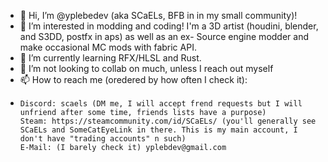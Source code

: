 - 👋 Hi, I’m @yplebedev (aka SCaELs, BFB in in my small community)!
- 👀 I’m interested in modding and coding! I'm a 3D artist (houdini, blender, and S3DD, postfx in aps) as well as an ex- Source engine modder and make occasional MC mods with fabric API.
- 🌱 I’m currently learning RFX/HLSL and Rust.
- 💞️ I’m not looking to collab on much, unless I reach out myself
- 📫 How to reach me (oredered by how often I check it): 
-     Discord: scaels (DM me, I will accept frend requests but I will unfriend after some time, friends lists have a purpose)
      Steam: https://steamcommunity.com/id/SCaELs/ (you'll generally see SCaELs and SomeCatEyeLink in there. This is my main account, I don't have "trading accounts" n such)
      E-Mail: (I barely check it) yplebdev@gmail.com
      
<!---
yplebedev/yplebedev is a ✨ special ✨ repository because its `README.md` (this file) appears on your GitHub profile.
You can click the Preview link to take a look at your changes.
--->
